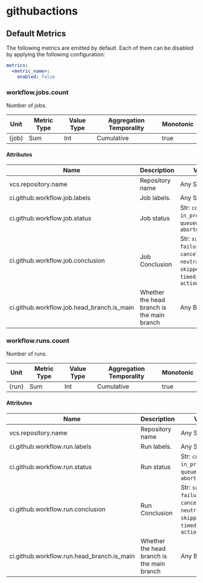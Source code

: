 [comment]: <> (Code generated by mdatagen. DO NOT EDIT.)

# githubactions

## Default Metrics

The following metrics are emitted by default. Each of them can be disabled by applying the following configuration:

```yaml
metrics:
  <metric_name>:
    enabled: false
```

### workflow.jobs.count

Number of jobs.

| Unit | Metric Type | Value Type | Aggregation Temporality | Monotonic |
| ---- | ----------- | ---------- | ----------------------- | --------- |
| {job} | Sum | Int | Cumulative | true |

#### Attributes

| Name | Description | Values |
| ---- | ----------- | ------ |
| vcs.repository.name | Repository name | Any Str |
| ci.github.workflow.job.labels | Job labels. | Any Str |
| ci.github.workflow.job.status | Job status | Str: ``completed``, ``in_progress``, ``queued``, ``waiting``, ``aborted`` |
| ci.github.workflow.job.conclusion | Job Conclusion | Str: ``success``, ``failure``, ``cancelled``, ``neutral``, ``null``, ``skipped``, ``timed_out``, ``action_required`` |
| ci.github.workflow.job.head_branch.is_main | Whether the head branch is the main branch | Any Bool |

### workflow.runs.count

Number of runs.

| Unit | Metric Type | Value Type | Aggregation Temporality | Monotonic |
| ---- | ----------- | ---------- | ----------------------- | --------- |
| {run} | Sum | Int | Cumulative | true |

#### Attributes

| Name | Description | Values |
| ---- | ----------- | ------ |
| vcs.repository.name | Repository name | Any Str |
| ci.github.workflow.run.labels | Run labels. | Any Str |
| ci.github.workflow.run.status | Run status | Str: ``completed``, ``in_progress``, ``queued``, ``waiting``, ``aborted`` |
| ci.github.workflow.run.conclusion | Run Conclusion | Str: ``success``, ``failure``, ``cancelled``, ``neutral``, ``null``, ``skipped``, ``timed_out``, ``action_required`` |
| ci.github.workflow.run.head_branch.is_main | Whether the head branch is the main branch | Any Bool |
